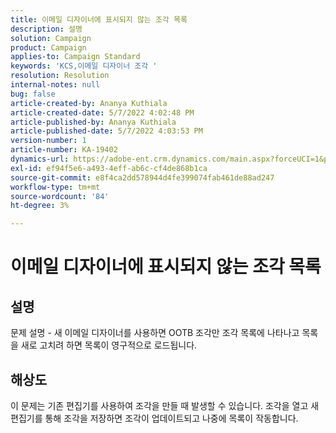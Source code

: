 ```yaml
---
title: 이메일 디자이너에 표시되지 않는 조각 목록
description: 설명
solution: Campaign
product: Campaign
applies-to: Campaign Standard
keywords: 'KCS,이메일 디자이너 조각 '
resolution: Resolution
internal-notes: null
bug: false
article-created-by: Ananya Kuthiala
article-created-date: 5/7/2022 4:02:48 PM
article-published-by: Ananya Kuthiala
article-published-date: 5/7/2022 4:03:53 PM
version-number: 1
article-number: KA-19402
dynamics-url: https://adobe-ent.crm.dynamics.com/main.aspx?forceUCI=1&pagetype=entityrecord&etn=knowledgearticle&id=36b31c1e-1fce-ec11-a7b5-0022480a8e40
exl-id: ef94f5e6-a493-4eff-ab6c-cf4de868b1ca
source-git-commit: e8f4ca2dd578944d4fe399074fab461de88ad247
workflow-type: tm+mt
source-wordcount: '84'
ht-degree: 3%

---
```


# 이메일 디자이너에 표시되지 않는 조각 목록

## 설명

문제 설명 - 새 이메일 디자이너를 사용하면 OOTB 조각만 조각 목록에 나타나고 목록을 새로 고치려 하면 목록이 영구적으로 로드됩니다.

## 해상도


이 문제는 기존 편집기를 사용하여 조각을 만들 때 발생할 수 있습니다. 조각을 열고 새 편집기를 통해 조각을 저장하면 조각이 업데이트되고 나중에 목록이 작동합니다.
